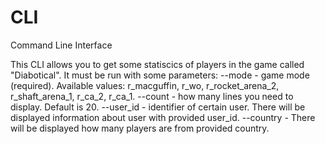 # CLI
Command Line Interface

This CLI allows you to get some statiscics of players in the game called "Diabotical".
It must be run with some parameters:
  --mode - game mode (required). Available values: r_macguffin, r_wo, r_rocket_arena_2, r_shaft_arena_1, r_ca_2, r_ca_1.
  --count - how many lines you need to display. Default is 20.
  --user_id - identifier of certain user. There will be displayed information about user with provided user_id.
  --country - There will be displayed how many players are from provided country.
